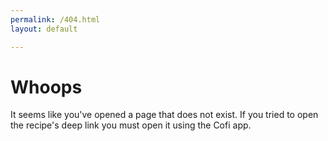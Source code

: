 ```yaml
---
permalink: /404.html
layout: default

---
```

# Whoops

It seems like you've opened a page that does not exist.
If you tried to open the recipe's deep link you must open it using the Cofi app.
